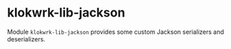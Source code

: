 # klokwrk-lib-jackson

Module `klokwrk-lib-jackson` provides some custom Jackson serializers and deserializers.
